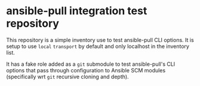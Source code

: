 # ansible-pull integration test repository

This repository is a simple inventory use to test ansible-pull CLI options. It is setup to use `local` `transport` by default and only localhost in the inventory list.

It has a fake role added as a `git` submodule to test ansible-pull's CLI options that pass through configuration to Ansible SCM modules (specifically wrt `git` recursive cloning and depth).
